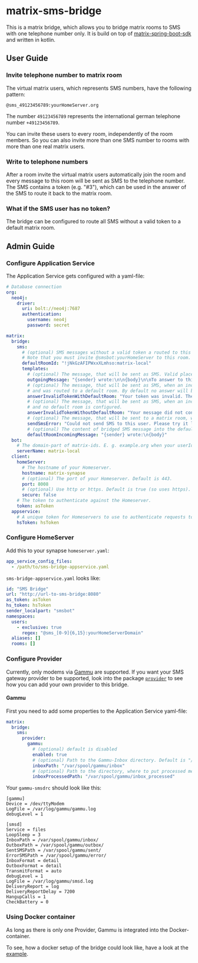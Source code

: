# matrix-sms-bridge

This is a matrix bridge, which allows you to bridge matrix rooms to SMS with one telephone number only. It is build on top of [matrix-spring-boot-sdk](https://github.com/benkuly/matrix-spring-boot-sdk) and written in kotlin.

## User Guide
### Invite telephone number to matrix room
The virtual matrix users, which represents SMS numbers, have the following pattern:
```text
@sms_49123456789:yourHomeServer.org
``` 
The number `49123456789` represents the international german telephone number `+49123456789`.

You can invite these users to every room, independently of the room members. So you can also invite more than one SMS number to rooms with more than one real matrix users.

### Write to telephone numbers
After a room invite the virtual matrix users automatically join the room and every message to this room will be sent as SMS to the telephone number. The SMS contains a token (e.g. "#3"), which can be used in the answer of the SMS to route it back to the matrix room.

### What if the SMS user has no token?
The bridge can be configured to route all SMS without a valid token to a default matrix room.

## Admin Guide
### Configure Application Service
The Application Service gets configured with a yaml-file:
```yaml
# Database connection
org:
  neo4j:
    driver:
      uri: bolt://neo4j:7687
      authentication:
        username: neo4j
        password: secret

matrix:
  bridge:
    sms:
      # (optional) SMS messages without a valid token a routed to this room.
      # Note that you must invite @smsbot:yourHomeServer to this room.
      defaultRoomId: "!jNkGzAFIPWxxXLmhso:matrix-local"
      templates:
        # (optional) The message, that will be sent as SMS. Valid placeholders are {sender}, {body} and {token}.
        outgoingMessage: "{sender} wrote:\n\n{body}\n\nTo answer to this message add this token to your message: {token}"
        # (optional) The message, that will be sent as SMS, when an incoming SMS didn't contain a valid token
        # and was routed to a default room. By default no answer will be sent.
        answerInvalidTokenWithDefaultRoom: "Your token was invalid. The message will be sent to a default matrix room."
        # (optional) The message, that will be sent as SMS, when an incoming SMS didn't contain a valid token
        # and no default room is configured.
        answerInvalidTokenWithoutDefaultRoom: "Your message did not contain any valid token. Nobody will read your message.",
        # (optional) The message, that will be sent to a matrix room, when sending a bridged message via SMS failed.
        sendSmsError: "Could not send SMS to this user. Please try it later again."
        # (optional) The content of bridged SMS message into the default room. Valid placeholders are {sender} and {body}.
        defaultRoomIncomingMessage: "{sender} wrote:\n{body}"
  bot:
    # The domain-part of matrix-ids. E. g. example.org when your userIds look like @unicorn:example.org
    serverName: matrix-local
  client:
    homeServer:
      # The hostname of your Homeserver.
      hostname: matrix-synapse
      # (optional) The port of your Homeserver. Default is 443.
      port: 8008
      # (optional) Use http or https. Default is true (so uses https).
      secure: false
    # The token to authenticate against the Homeserver.
    token: asToken
  appservice:
    # A unique token for Homeservers to use to authenticate requests to this application service.
    hsToken: hsToken
```

### Configure HomeServer
Add this to your synapse `homeserver.yaml`:
```yaml
app_service_config_files:
  - /path/to/sms-bridge-appservice.yaml
```

`sms-bridge-appservice.yaml` looks like:
```yaml
id: "SMS Bridge"
url: "http://url-to-sms-bridge:8080"
as_token: asToken
hs_token: hsToken
sender_localpart: "smsbot"
namespaces:
  users:
    - exclusive: true
      regex: "@sms_[0-9]{6,15}:yourHomeServerDomain"
  aliases: []
  rooms: []
```

### Configure Provider
Currently, only modems via [Gammu](https://github.com/gammu/gammu) are supported. If you want your SMS gateway provider to be supported, look into the package [`provider`](./src/main/kotlin/net/folivo/matrix/bridge/sms/provider) to see how you can add your own provider to this bridge.

#### Gammu
First you need to add some properties to the Application Service yaml-file:
```yaml
matrix:
  bridge:
    sms:
      provider:
        gammu:
          # (optional) default is disabled
          enabled: true
          # (optional) Path to the Gammu-Inbox directory. Default is "/var/spool/gammu/inbox".
          inboxPath: "/var/spool/gammu/inbox"
          # (optional) Path to the directory, where to put processed messages. Default is "/var/spool/gammu/inbox_processed".
          inboxProcessedPath: "/var/spool/gammu/inbox_processed"
```

Your `gammu-smsdrc` should look like this:
```text
[gammu]
Device = /dev/ttyModem
LogFile = /var/log/gammu/gammu.log
debugLevel = 1

[smsd]
Service = files
LoopSleep = 3
InboxPath = /var/spool/gammu/inbox/
OutboxPath = /var/spool/gammu/outbox/
SentSMSPath = /var/spool/gammu/sent/
ErrorSMSPath = /var/spool/gammu/error/
InboxFormat = detail
OutboxFormat = detail
TransmitFormat = auto
debugLevel = 1
LogFile = /var/log/gammu/smsd.log
DeliveryReport = log
DeliveryReportDelay = 7200
HangupCalls = 1
CheckBattery = 0
```

### Using Docker container
As long as there is only one Provider, Gammu is integrated into the Docker-container.

To see, how a docker setup of the bridge could look like, have a look at the [example](./examples/gammu).